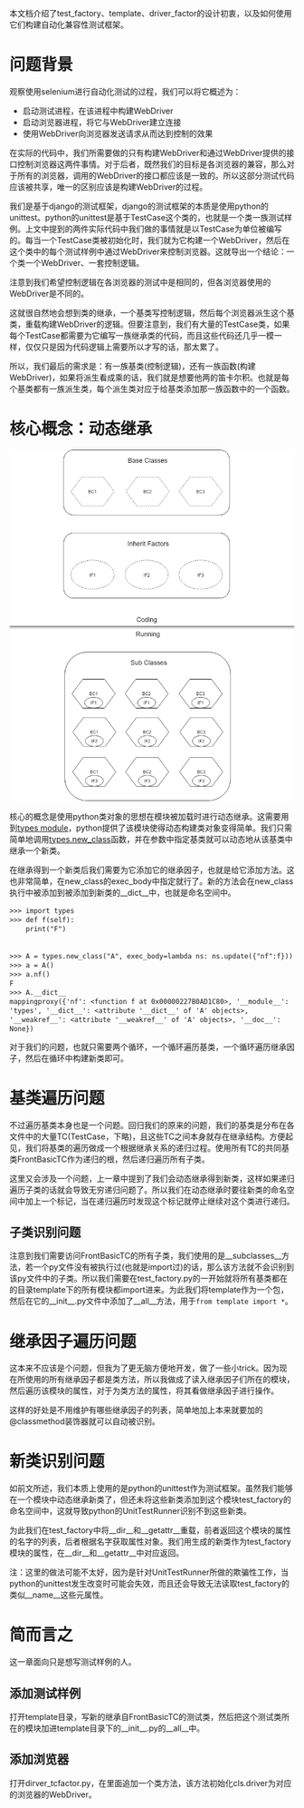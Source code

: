 本文档介绍了test_factory、template、driver_factor的设计初衷，以及如何使用它们构建自动化兼容性测试框架。

# 问题背景
观察使用selenium进行自动化测试的过程，我们可以将它概述为：

* 启动测试进程，在该进程中构建WebDriver
* 启动浏览器进程，将它与WebDriver建立连接
* 使用WebDriver向浏览器发送请求从而达到控制的效果

在实际的代码中，我们所需要做的只有构建WebDriver和通过WebDriver提供的接口控制浏览器这两件事情。对于后者，既然我们的目标是各浏览器的兼容，那么对于所有的浏览器，调用的WebDriver的接口都应该是一致的。所以这部分测试代码应该被共享，唯一的区别应该是构建WebDriver的过程。

我们是基于django的测试框架，django的测试框架的本质是使用python的unittest。python的unittest是基于TestCase这个类的，也就是一个类一族测试样例。上文中提到的两件实际代码中我们做的事情就是以TestCase为单位被编写的。每当一个TestCase类被初始化时，我们就为它构建一个WebDriver，然后在这个类中的每个测试样例中通过WebDriver来控制浏览器。这就导出一个结论：一个类一个WebDriver、一套控制逻辑。

注意到我们希望控制逻辑在各浏览器的测试中是相同的，但各浏览器使用的WebDriver是不同的。

这就很自然地会想到类的继承，一个基类写控制逻辑，然后每个浏览器派生这个基类，重载构建WebDriver的逻辑。但要注意到，我们有大量的TestCase类，如果每个TestCase都需要为它编写一族继承类的代码，而且这些代码还几乎一模一样，仅仅只是因为代码逻辑上需要所以才写的话，那太累了。

所以，我们最后的需求是：有一族基类(控制逻辑)，还有一族函数(构建WebDriver)，如果将派生看成乘的话，我们就是想要他两的笛卡尔积。也就是每个基类都有一族派生类，每个派生类对应于给基类添加那一族函数中的一个函数。

# 核心概念：动态继承
![dynamic_inherit.png](dynamic_inherit.png)

核心的概念是使用python类对象的思想在模块被加载时进行动态继承。这需要用到[types module](https://docs.python.org/3/library/types.html)，python提供了该模块使得动态构建类对象变得简单。我们只需简单地调用[types.new_class](https://docs.python.org/3/library/types.html#types.new_class)函数，并在参数中指定基类就可以动态地从该基类中继承一个新类。

在继承得到一个新类后我们需要为它添加它的继承因子，也就是给它添加方法。这也非常简单，在new_class的exec_body中指定就行了。新的方法会在new_class执行中被添加到被添加到新类的__dict__中，也就是命名空间中。

    >>> import types
    >>> def f(self):
        print("F")

        
    >>> A = types.new_class("A", exec_body=lambda ns: ns.update({"nf":f}))
    >>> a = A()
    >>> a.nf()
    F
    >>> A.__dict__
    mappingproxy({'nf': <function f at 0x00000227B0AD1C80>, '__module__': 'types', '__dict__': <attribute '__dict__' of 'A' objects>, '__weakref__': <attribute '__weakref__' of 'A' objects>, '__doc__': None})

对于我们的问题，也就只需要两个循环，一个循环遍历基类，一个循环遍历继承因子，然后在循环中构建新类即可。

# 基类遍历问题
不过遍历基类本身也是一个问题。回归我们的原来的问题，我们的基类是分布在各文件中的大量TC(TestCase，下略)，且这些TC之间本身就存在继承结构。方便起见，我们将基类的遍历做成一个根据继承关系的递归过程。使用所有TC的共同基类FrontBasicTC作为递归的根，然后递归遍历所有子类。

这里又会涉及一个问题，上一章中提到了我们会动态继承得到新类，这样如果递归遍历子类的话就会导致无穷递归问题了。所以我们在动态继承时要往新类的命名空间中加上一个标记，当在递归遍历时发现这个标记就停止继续对这个类进行递归。

## 子类识别问题
注意到我们需要访问FrontBasicTC的所有子类，我们使用的是__subclasses__方法，若一个py文件没有被执行过(也就是import过)的话，那么该方法就不会识别到该py文件中的子类。所以我们需要在test_factory.py的一开始就将所有基类都在的目录template下的所有模块都import进来。为此我们将template作为一个包，然后在它的__init__.py文件中添加了__all__方法，用于`from template import *`。

# 继承因子遍历问题
这本来不应该是个问题，但我为了更无脑方便地开发，做了一些小trick。因为现在所使用的所有继承因子都是类方法，所以我做成了读入继承因子们所在的模块，然后遍历该模块的属性，对于为类方法的属性，将其看做继承因子进行操作。

这样的好处是不用维护有哪些继承因子的列表，简单地加上本来就要加的@classmethod装饰器就可以自动被识别。

# 新类识别问题
如前文所述，我们本质上使用的是python的unittest作为测试框架。虽然我们能够在一个模块中动态继承新类了，但还未将这些新类添加到这个模块test_factory的命名空间中，这就导致python的UnitTestRunner识别不到这些新类。

为此我们在test_factory中将__dir__和__getattr__重载，前者返回这个模块的属性的名字的列表，后者根据名字获取属性对象。我们用生成的新类作为test_factory模块的属性，在__dir__和__getattr__中对应返回。

注：这里的做法可能不太好，因为是针对UnitTestRunner所做的欺骗性工作，当python的unittest发生改变时可能会失效，而且还会导致无法读取test_factory的类似__name__这些元属性。

# 简而言之
这一章面向只是想写测试样例的人。

## 添加测试样例
打开template目录，写新的继承自FrontBasicTC的测试类，然后把这个测试类所在的模块加进template目录下的__init__.py的__all__中。

## 添加浏览器
打开dirver_tcfactor.py，在里面追加一个类方法，该方法初始化cls.driver为对应的浏览器的WebDriver。